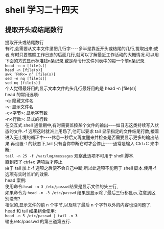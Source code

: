 # shell 学习二十四天
## 提取开头或结尾数行

提取开头或结尾数行  
有时,会需要从文本文件里把几行字----多半是靠近开头或结尾的几行,提取出来;或者,有时只要瞧瞧工作日志的后面几行,就可以了解最近工作活动的大概情况.可以用下面的方式显示标准钱n条记录,或是命令行文件列表中的每一个前n条记录.  
```head -n n [file(s)]```  
```head -n [file(s)]```  
```awk ‘FNR<= n’ [file(s)]```  
```sed -e nq [file(s)]```  
```sed nq [file(s)]```  
个人觉得最好用的显示文本文件的头几行最好用的是 head -n [file(s)]  
head 的常用选项:  
-q: 隐藏文件名  
-v: 显示文件名  
-c<字节>: 显示字节数  
-n<行数>: 显式的行数  
在交互式 shell 通信期中,有时需要监控某个文件的输出----如日志这类持续写入状态的文件.-f 选项这时就派上用场了,他可以要求 tail 显示指定的文件结尾行数,接着进入无止境的循环中----休息一秒后又再度醒来并检查是否需要显示更多的输出结果.再设置-f 的状态下,tail 只有当你中断它时才会停止----通常是输入 Ctrl+C 来中断;  
```tail -n 25 -f /var/log/messages```     观察此选项不可用于 shell 脚本.  
直到按了 ctrl+c 选项后才停止.  
由于 tail 加上-f 选项之后便不会自己中断,所以此选项不能用于 shell 脚本.使用-f选项有实时监听的效果.  
head 案例:  
使用命令:```head -n 3 /etc/passwd```结果是显示文件的头三行,  
如果命令为:```head -n -3 /etc/passwd``` 结果是显示除了最后三行都显示,注意到区别没有?  
相似的,显示文件的前 n 个字节,以及除了最后 n 个字节以外的内容也没问题了.  
head 和 tail 如果组合使用:  
```head -n 5 /etc/passwd | tail -n 3```  
输出/etc/passwd 的第三道第五行.
